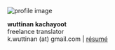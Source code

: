 ![profile image](http://wuttinan.com/me.png)

**wuttinan kachayoot**  
freelance translator  
k.wuttinan (at) gmail.com | [résumé](http://www.linkedin.com/in/wuttinan/)